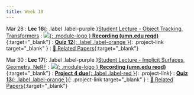 ```yaml
---
title: Week 10
---
```


Mar 28
: **Lec 16**{: .label .label-purple }[Student Lecture - Object Tracking, Transformers](/CSCI5980-Spr23-DeepRob/assets/slides/minn_deeprob_16_transformers_object_tracking.pdf)
  : [![](/CSCI5980-Spr23-DeepRob/assets/logos/yt_icon_rgb.png){: .module-logo } **Recording (umn.edu reqd)**](https://drive.google.com/file/d/15jAw8WvFD31F_xm4h0ljcrQeOZH3qOkB/view?usp=share_link){:target="_blank"}
: [**Quiz 12**{: .label .label-orange }](https://www.gradescope.com/courses/481744){: .project-link target="_blank" }
  : [📃 Related Papers](/CSCI5980-Spr23-DeepRob/papers/){:target="_blank"}

  <!-- : [Solution](#) -->

Mar 30
: **Lec 17**{: .label .label-purple }[Student Lecture - Implicit Surfaces, Geometry, NeRF](/CSCI5980-Spr23-DeepRob/assets/slides/minn_deeprob_17_implicit_surfaces_geometry_NeRF.pdf)
  : [![](/CSCI5980-Spr23-DeepRob/assets/logos/yt_icon_rgb.png){: .module-logo } **Recording (umn.edu reqd)**](https://drive.google.com/file/d/1eYVohy__Zgd1UjzXQqa9nnkTFQ6Ezwgh/view?usp=share_link){:target="_blank"}
: [**Project 4 due**{: .label .label-red }](/CSCI5980-Spr23-DeepRob/projects/project4){: .project-link}
: [**Quiz 13**{: .label .label-orange }](https://www.gradescope.com/courses/481744){: .project-link target="_blank" }
  : [📃 Related Papers](/CSCI5980-Spr23-DeepRob/papers/){:target="_blank"}
  <!-- : [3.1](#), [2.2](#), [2.3](#) -->

<!-- Mar 17
: **Dis 10**{: .label .label-blue }[Paper discussion: Deep Filters](#) -->
